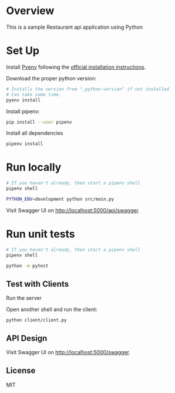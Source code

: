 # Overview

This is a sample Restaurant api application using Python

# Set Up

Install [Pyenv](https://github.com/pyenv/pyenv) following the [official installation instructions](https://github.com/pyenv/pyenv#installation).

Download the proper python version:

```bash
# Installs the version from ".python-version" if not installed 
# Can take some time.
pyenv install
```

Install pipenv:

```bash
pip install --user pipenv
```

Install all dependencies

```bash
pipenv install
```

# Run locally

```bash
# If you haven't already, then start a pipenv shell
pipenv shell

PYTHON_ENV=development python src/main.py
```

Visit Swagger UI on [http://localhost:5000/api/swagger](http://localhost:5000/api/swagger).

# Run unit tests


```bash
# If you haven't already, then start a pipenv shell
pipenv shell

python -m pytest
```

## Test with Clients

Run the server

Open another shell and run the client:

```
python client/client.py
```

## API Design

Visit Swagger UI on [http://localhost:5000/swagger](http://localhost:5000/swagger).

## License

MIT